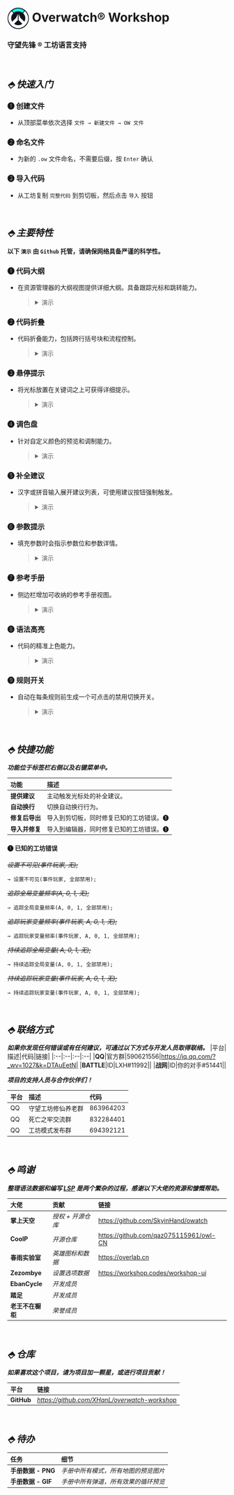 # <img src="images/extension/icon.png" width="50" height="50" align=center /> **Overwatch®** Workshop

### **守望先锋 ®** 工坊语言支持

<br>

## **_⬘ 快速入门_**

### ❶ 创建文件

- 从顶部菜单依次选择 `文件 → 新建文件 → OW 文件`

### ❷ 命名文件

- 为新的 `.ow` 文件命名，不需要后缀，按 `Enter` 确认

### ❸ 导入代码

- 从工坊复制 `完整代码` 到剪切板，然后点击 `导入` 按钮

<br>

## **_⬘ 主要特性_**

**以下 `演示` 由 `Github` 托管，请确保网络具备严谨的科学性。**

### ❶ 代码大纲

- 在资源管理器的大纲视图提供详细大纲。具备跟踪光标和跳转能力。

  >  <details>
  >      <summary>演示</summary>
  >      <img src="showcases/outlines.gif" align=center />
  >  </details>

### ❷ 代码折叠

- 代码折叠能力，包括跨行括号块和流程控制。

  >  <details>
  >      <summary>演示</summary>
  >      <img src="showcases/fold.gif" align=center />
  >  </details>

### ❸ 悬停提示

- 将光标放置在关键词之上可获得详细提示。

  >  <details>
  >      <summary>演示</summary>
  >      <img src="showcases/hover.gif" align=center />
  >  </details>

### ❹ 调色盘

- 针对自定义颜色的预览和调制能力。

  >  <details>
  >      <summary>演示</summary>
  >      <img src="showcases/color.gif" align=center />
  >  </details>

### ❺ 补全建议

- 汉字或拼音输入展开建议列表，可使用建议按钮强制触发。

  >  <details>
  >      <summary>演示</summary>
  >      <img src="showcases/suggestion.gif" align=center />
  >  </details>

### ❻ 参数提示

- 填充参数时会指示参数位和参数详情。

  >  <details>
  >      <summary>演示</summary>
  >      <img src="showcases/sign.gif" align=center />
  >  </details>

### ❼ 参考手册

- 侧边栏增加可收纳的参考手册视图。

  >  <details>
  >      <summary>演示</summary>
  >      <img src="showcases/manual.gif" align=center />
  >  </details>

### ❽ 语法高亮

- 代码的精准上色能力。

  >  <details>
  >      <summary>演示</summary>
  >      <img src="showcases/highlight.png" align=center />
  >  </details>

### ❾ 规则开关

- 自动在每条规则前生成一个可点击的禁用切换开关。

  >  <details>
  >      <summary>演示</summary>
  >      <img src="showcases/switch.gif" align=center />
  >  </details>

<br>

## **_⬘ 快捷功能_**

**_功能位于标签栏右侧以及右键菜单中。_**

| 功能           | 描述                                    |
| :------------- | :-------------------------------------- |
| **提供建议**   | 主动触发光标处的补全建议。              |
| **自动换行**   | 切换自动换行行为。                      |
| **修复后导出** | 导入到剪切板，同时修复已知的工坊错误。❶ |
| **导入并修复** | 导入到编辑器，同时修复已知的工坊错误。❶ |

#### ❶ 已知的工坊错误

_~~设置不可见(事件玩家, 无);~~_

`→ 设置不可见(事件玩家, 全部禁用);`

_~~追踪全局变量频率(A, 0, 1, 无);~~_

`→ 追踪全局变量频率(A, 0, 1, 全部禁用);`

_~~追踪玩家变量频率(事件玩家, A, 0, 1, 无);~~_

`→ 追踪玩家变量频率(事件玩家, A, 0, 1, 全部禁用);`

_~~持续追踪全局变量( A, 0, 1, 无);~~_

`→ 持续追踪全局变量(A, 0, 1, 全部禁用);`

_~~持续追踪玩家变量(事件玩家, A, 0, 1, 无);~~_

`→ 持续追踪玩家变量(事件玩家, A, 0, 1, 全部禁用);`

<br>

## **_⬘ 联络方式_**

**_如果你发现任何错误或有任何建议，可通过以下方式与开发人员取得联络。_**
|平台|描述|代码|链接|
|:--|:--|:--|:--|
|**QQ**|官方群|590621556|https://jq.qq.com/?_wv=1027&k=DTAuEetN|
|**BATTLE**|ID|LXH#11992||
|**战网**|ID|你的对手#51441||

**_项目的支持人员与合作伙伴们！_**

| 平台 | 描述               | 代码      |
| :--- | :----------------- | :-------- |
| QQ   | 守望工坊修仙养老群 | 863964203 |
| QQ   | 死亡之牢交流群     | 832284401 |
| QQ   | 工坊模式发布群     | 694392121 |

<br>

## **_⬘ 鸣谢_**

**_整理语法数据和编写 [LSP](https://microsoft.github.io/language-server-protocol/) 是两个繁杂的过程，感谢以下大佬的资源和慷慨帮助。_**

| 大佬             | 贡献              | 链接                                   |
| :--------------- | :---------------- | :------------------------------------- |
| **掌上天空**     | _授权 + 开源仓库_ | https://github.com/SkyinHand/owatch    |
| **CoolP**        | _开源仓库_        | https://github.com/qaz075115961/owl-CN |
| **春雨实验室**   | _英雄图标和数据_  | https://overlab.cn                     |
| **Zezombye**     | _设置选项数据_    | https://workshop.codes/workshop-ui     |
| **EbanCycle**    | _开发成员_        |
| **踏足**         | _开发成员_        |
| **老王不在橱柜** | _荣誉成员_        |

<br>

## **_⬘ 仓库_**

**_如果喜欢这个项目，请为项目加一颗星，或进行项目贡献！_**

| 平台       | 链接                                          |
| :--------- | :-------------------------------------------- |
| **GitHub** | *https://github.com/XHanL/overwatch-workshop* |

<br>

## **_⬘ 待办_**

| 任务               | 细节                                 |
| :----------------- | :----------------------------------- |
| **手册数据 - PNG** | _手册中所有模式，所有地图的预览图片_ |
| **手册数据 - GIF** | _手册中所有弹道，所有效果的循环预览_ |
